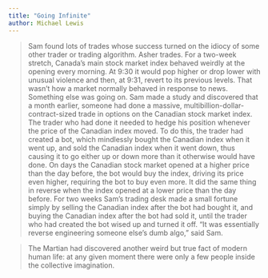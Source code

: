 ```yaml
---
title: "Going Infinite"
author: Michael Lewis
---
```


> Sam found lots of trades whose success turned on the idiocy of some other trader or trading algorithm. Asher trades. For a two-week stretch, Canada’s main stock market index behaved weirdly at the opening every morning. At 9:30 it would pop higher or drop lower with unusual violence and then, at 9:31, revert to its previous levels. That wasn’t how a market normally behaved in response to news. Something else was going on. Sam made a study and discovered that a month earlier, someone had done a massive, multibillion-dollar-contract-sized trade in options on the Canadian stock market index. The trader who had done it needed to hedge his position whenever the price of the Canadian index moved. To do this, the trader had created a bot, which mindlessly bought the Canadian index when it went up, and sold the Canadian index when it went down, thus causing it to go either up or down more than it otherwise would have done. On days the Canadian stock market opened at a higher price than the day before, the bot would buy the index, driving its price even higher, requiring the bot to buy even more. It did the same thing in reverse when the index opened at a lower price than the day before. For two weeks Sam’s trading desk made a small fortune simply by selling the Canadian index after the bot had bought it, and buying the Canadian index after the bot had sold it, until the trader who had created the bot wised up and turned it off. “It was essentially reverse engineering someone else’s dumb algo,” said Sam.


> The Martian had discovered another weird but true fact of modern human life: at any given moment there were only a few people inside the collective imagination.



